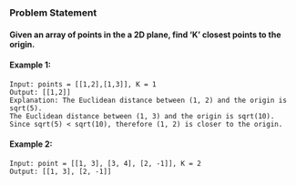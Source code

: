 ### Problem Statement
#### Given an array of points in the a 2D plane, find ‘K’ closest points to the origin.

#### Example 1:
```
Input: points = [[1,2],[1,3]], K = 1
Output: [[1,2]]
Explanation: The Euclidean distance between (1, 2) and the origin is sqrt(5).
The Euclidean distance between (1, 3) and the origin is sqrt(10).
Since sqrt(5) < sqrt(10), therefore (1, 2) is closer to the origin.
```
#### Example 2:
```
Input: point = [[1, 3], [3, 4], [2, -1]], K = 2
Output: [[1, 3], [2, -1]]
```
